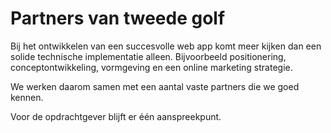 # Partners van tweede golf
Bij het ontwikkelen van een succesvolle web app komt meer kijken dan een solide technische implementatie alleen. Bijvoorbeeld positionering, conceptontwikkeling, vormgeving en een online marketing strategie.

We werken daarom samen met een aantal vaste partners die we goed kennen.

Voor de opdrachtgever blijft er &#233;&#233;n aanspreekpunt.
